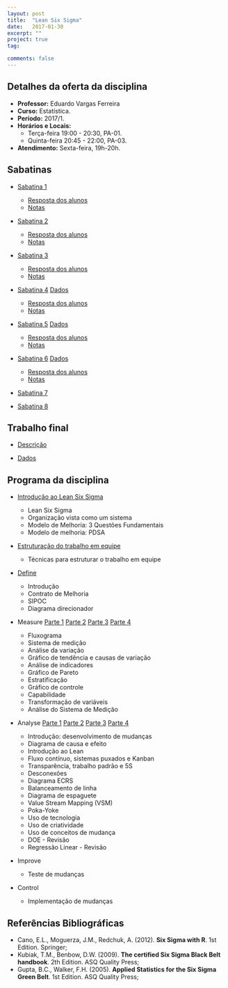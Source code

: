 ```yaml
---
layout: post
title:  "Lean Six Sigma"
date:   2017-01-30
excerpt: "" 
project: true
tag:

comments: false
---
```


## Detalhes da oferta da disciplina

  * **Professor:** Eduardo Vargas Ferreira
  * **Curso:** Estatística.
  * **Período:** 2017/1.
  * **Horários e Locais:**
     * Terça-feira 19:00 - 20:30, PA-01.
     * Quinta-feira 20:45 - 22:00, PA-03.
  * **Atendimento:** Sexta-feira, 19h-20h.

## Sabatinas

   - [Sabatina 1](https://gitlab.c3sl.ufpr.br/eferreira/Green_Belt/blob/master/Sabatina1.pdf)
       * [Resposta dos alunos](https://gitlab.c3sl.ufpr.br/eferreira/Green_Belt/blob/master/Sabatina1.rar) 
       * [Notas](https://gitlab.c3sl.ufpr.br/eferreira/Green_Belt/blob/master/notas1.pdf)
       
   - [Sabatina 2](https://gitlab.c3sl.ufpr.br/eferreira/Green_Belt/blob/master/Sabatina2.pdf)
       * [Resposta dos alunos](https://gitlab.c3sl.ufpr.br/eferreira/Green_Belt/blob/master/Sabatina2.rar)
       * [Notas](https://gitlab.c3sl.ufpr.br/eferreira/Green_Belt/blob/master/notas2.pdf)
       
   - [Sabatina 3](https://gitlab.c3sl.ufpr.br/eferreira/Green_Belt/blob/master/Sabatina3.pdf)
       * [Resposta dos alunos](https://gitlab.c3sl.ufpr.br/eferreira/Green_Belt/blob/master/Sabatina3.rar)
       * [Notas](https://gitlab.c3sl.ufpr.br/eferreira/Green_Belt/blob/master/notas3.pdf)
       
   - [Sabatina 4](https://gitlab.c3sl.ufpr.br/eferreira/Green_Belt/blob/master/Sabatina4.pdf) [Dados](https://gitlab.c3sl.ufpr.br/eferreira/Green_Belt/blob/master/Dados_sabatina4.xlsx)
       * [Resposta dos alunos](https://gitlab.c3sl.ufpr.br/eferreira/Green_Belt/blob/master/Sabatina4.rar)
       * [Notas](https://gitlab.c3sl.ufpr.br/eferreira/Green_Belt/blob/master/notas4.pdf)
   
   - [Sabatina 5](https://gitlab.c3sl.ufpr.br/eferreira/Green_Belt/blob/master/Sabatina5.pdf) [Dados](https://gitlab.c3sl.ufpr.br/eferreira/Green_Belt/blob/master/Dados_grafico_controle.xlsx)
       * [Resposta dos alunos](https://gitlab.c3sl.ufpr.br/eferreira/Green_Belt/blob/master/Sabatina5.rar)
       * [Notas](https://gitlab.c3sl.ufpr.br/eferreira/Green_Belt/blob/master/notas5.pdf)
          
   - [Sabatina 6](https://gitlab.c3sl.ufpr.br/eferreira/Green_Belt/blob/master/Sabatina6.pdf) [Dados](https://gitlab.c3sl.ufpr.br/eferreira/Green_Belt/blob/master/Dados_capab.xlsx)
       * [Resposta dos alunos](https://gitlab.c3sl.ufpr.br/eferreira/Green_Belt/blob/master/Sabatina6.rar)
       * [Notas](https://gitlab.c3sl.ufpr.br/eferreira/Green_Belt/blob/master/notas6.pdf)
       
   - [Sabatina 7](https://gitlab.c3sl.ufpr.br/eferreira/Green_Belt/blob/master/Sabatina7.pdf) 
   
   - [Sabatina 8](https://gitlab.c3sl.ufpr.br/eferreira/Green_Belt/blob/master/Sabatina8.pdf) 

## Trabalho final
    
   - [Descrição](https://gitlab.c3sl.ufpr.br/eferreira/Green_Belt/blob/master/Projeto_escrito.pdf) 
    
   - [Dados](https://gitlab.c3sl.ufpr.br/eferreira/Green_Belt/blob/master/Dados.xlsx)

## Programa da disciplina

   - [Introdução ao Lean Six Sigma](https://gitlab.c3sl.ufpr.br/eferreira/Green_Belt/blob/master/Introducao.pdf)
      * Lean Six Sigma
      * Organização vista como um sistema
      * Modelo de Melhoria: 3 Questões Fundamentais
      * Modelo de melhoria: PDSA

  - [Estruturação do trabalho em equipe](https://gitlab.c3sl.ufpr.br/eferreira/Green_Belt/blob/master/Trabalho_em_equipe.pdf)
      * Técnicas para estruturar o trabalho em equipe

  - [Define](https://gitlab.c3sl.ufpr.br/eferreira/Green_Belt/blob/master/Define.pdf)
      * Introdução
      * Contrato de Melhoria
      * SIPOC
      * Diagrama direcionador

  - Measure [Parte 1](https://gitlab.c3sl.ufpr.br/eferreira/Green_Belt/blob/master/measure.pdf) [Parte 2](https://gitlab.c3sl.ufpr.br/eferreira/Green_Belt/blob/master/measure_p2.pdf) [Parte 3](https://gitlab.c3sl.ufpr.br/eferreira/Green_Belt/blob/master/measure_p3.pdf) [Parte 4](https://gitlab.c3sl.ufpr.br/eferreira/Green_Belt/blob/master/measure_p4.pdf)
      * Fluxograma
      * Sistema de medição
      * Análise da variação
      * Gráfico de tendência e causas de variação
      * Análise de indicadores
      * Gráfico de Pareto
      * Estratificação
      * Gráfico de controle
      * Capabilidade
      * Transformação de variáveis
      * Análise do Sistema de Medição

  - Analyse [Parte 1](https://gitlab.c3sl.ufpr.br/eferreira/Green_Belt/blob/master/Analyse.pdf) [Parte 2](https://gitlab.c3sl.ufpr.br/eferreira/Green_Belt/blob/master/Analyse_p2.pdf) [Parte 3](https://gitlab.c3sl.ufpr.br/eferreira/Green_Belt/blob/master/Analyse_p3.pdf) [Parte 4](https://gitlab.c3sl.ufpr.br/eferreira/Green_Belt/blob/master/Analyse_p4.pdf)
      * Introdução: desenvolvimento de mudanças
      * Diagrama de causa e efeito
      * Introdução ao Lean
      * Fluxo contínuo, sistemas puxados e Kanban
      * Transparência, trabalho padrão e 5S
      * Desconexões
      * Diagrama ECRS
      * Balanceamento de linha
      * Diagrama de espaguete
      * Value Stream Mapping (VSM)
      * Poka-Yoke
      * Uso de tecnologia
      * Uso de criatividade
      * Uso de conceitos de mudança
      * DOE - Revisão
      * Regressão Linear - Revisão

  - Improve
      * Teste de mudanças

  - Control
      * Implementação de mudanças
      
## Referências Bibliográficas

* Cano, E.L., Moguerza, J.M., Redchuk, A. (2012). **Six Sigma with R**. 1st Edition. Springer; 
* Kubiak, T.M., Benbow, D.W. (2009). **The certified Six Sigma Black Belt handbook**. 2th Edition. ASQ Quality Press;
* Gupta, B.C., Walker, F.H. (2005). **Applied Statistics for the Six Sigma Green Belt**. 1st Edition. ASQ Quality Press;





